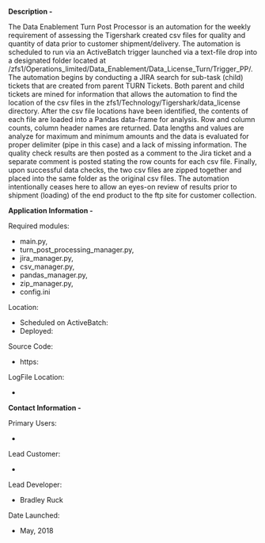 **Description -**

The Data Enablement Turn Post Processor is an automation for the weekly requirement of assessing the Tigershark
created csv files for quality and quantity of data prior to customer shipment/delivery.
The automation is scheduled to run via an ActiveBatch trigger launched via a text-file drop into a designated folder
located at /zfs1/Operations_limited/Data_Enablement/Data_License_Turn/Trigger_PP/.
The automation begins by conducting a JIRA search for sub-task (child) tickets that are created from parent TURN
Tickets. Both parent and child tickets are mined for information that allows the automation to find the location of
the csv files in the zfs1/Technology/Tigershark/data_license directory. After the csv file locations have been
identified, the contents of each file are loaded into a Pandas data-frame for analysis.  Row and column counts, column
header names are returned. Data lengths and values are analyze for maximum and minimum amounts and the data is evaluated
for proper delimiter (pipe in this case) and a lack of missing information. The quality check results are then posted as
a comment to the Jira ticket and a separate comment is posted stating the row counts for each csv file.  Finally, upon
successful data checks, the two csv files are zipped together and placed into the same folder as the original csv
files. The automation intentionally ceases here to allow an eyes-on review of results prior to shipment (loading)
of the end product to the ftp site for customer collection.

**Application Information -**

Required modules: <ul>
                  <li>main.py,
                  <li>turn_post_processing_manager.py,
                  <li>jira_manager.py,
                  <li>csv_manager.py,
                  <li>pandas_manager.py,
                  <li>zip_manager.py,
                  <li>config.ini
                  </ul>

Location:         <ul>
                  <li>Scheduled on ActiveBatch: 
                  <li>Deployed:  
                  </ul>

Source Code:      <ul>
                  <li>https:
                  </ul>

LogFile Location: <ul>
                  <li>
                  </ul>

**Contact Information -**

Primary Users:    <ul>
                  <li>
                  </ul>

Lead Customer:    <ul>
                  <li>
                  </ul>

Lead Developer:   <ul>
                  <li>Bradley Ruck
                  </ul>

Date Launched:    <ul>
                  <li>May, 2018
                  </ul>
